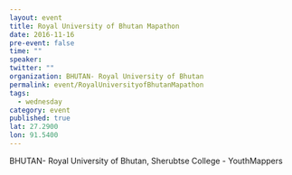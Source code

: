 ```yaml
---
layout: event
title: Royal University of Bhutan Mapathon
date: 2016-11-16
pre-event: false
time: ""
speaker: 
twitter: ""
organization: BHUTAN- Royal University of Bhutan
permalink: event/RoyalUniversityofBhutanMapathon
tags: 
  - wednesday
category: event
published: true
lat: 27.2900
lon: 91.5400
---
```


BHUTAN- Royal University of Bhutan, Sherubtse College - YouthMappers

